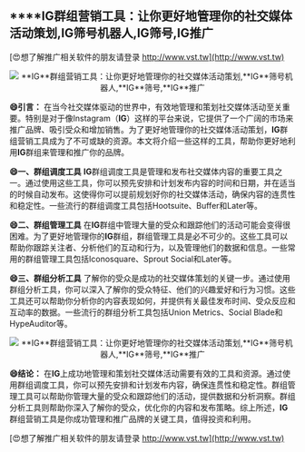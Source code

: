 ## ****IG**群组营销工具：让你更好地管理你的社交媒体活动策划,**IG**筛号机器人,**IG**筛号,**IG**推广**

[😍想了解推广相关软件的朋友请登录 http://www.vst.tw](http://www.vst.tw)

 <center><img src="https://vst.tw/MP4/tuiguang/png/7.png" alt="**IG**群组营销工具：让你更好地管理你的社交媒体活动策划,**IG**筛号机器人,**IG**筛号,**IG**推广"></center>

**😄引言：**
在当今社交媒体驱动的世界中，有效地管理和策划社交媒体活动至关重要。特别是对于像Instagram（**IG**）这样的平台来说，它提供了一个广阔的市场来推广品牌、吸引受众和增加销售。为了更好地管理你的社交媒体活动策划，**IG**群组营销工具成为了不可或缺的资源。本文将介绍一些这样的工具，帮助你更好地利用**IG**群组来管理和推广你的品牌。

**😄一、群组调度工具**
**IG**群组调度工具是管理和发布社交媒体内容的重要工具之一。通过使用这些工具，你可以预先安排和计划发布内容的时间和日期，并在适当的时候自动发布。这使得你可以提前规划好你的社交媒体活动，确保内容的连贯性和稳定性。一些流行的群组调度工具包括Hootsuite、Buffer和Later等。

**😄二、群组管理工具**
在**IG**群组中管理大量的受众和跟踪他们的活动可能会变得很困难。为了更好地管理你的**IG**群组，群组管理工具是必不可少的。这些工具可以帮助你跟踪关注者、分析他们的互动和行为，以及管理他们的数据和信息。一些常用的群组管理工具包括Iconosquare、Sprout Social和Later等。

**😄三、群组分析工具**
了解你的受众是成功的社交媒体策划的关键一步。通过使用群组分析工具，你可以深入了解你的受众特征、他们的兴趣爱好和行为习惯。这些工具还可以帮助你分析你的内容表现如何，并提供有关最佳发布时间、受众反应和互动率的数据。一些流行的群组分析工具包括Union Metrics、Social Blade和HypeAuditor等。

 <center><img src="https://vst.tw/MP4/tuiguang/png/2.png" alt="**IG**群组营销工具：让你更好地管理你的社交媒体活动策划,**IG**筛号机器人,**IG**筛号,**IG**推广"></center>

**😄结论：**
在**IG**上成功地管理和策划社交媒体活动需要有效的工具和资源。通过使用群组调度工具，你可以预先安排和计划发布内容，确保连贯性和稳定性。群组管理工具可以帮助你管理大量的受众和跟踪他们的活动，提供数据和分析洞察。群组分析工具则帮助你深入了解你的受众，优化你的内容和发布策略。综上所述，**IG**群组营销工具是你成功管理和推广品牌的关键工具，值得投资和利用。

[😍想了解推广相关软件的朋友请登录 http://www.vst.tw](http://www.vst.tw)



